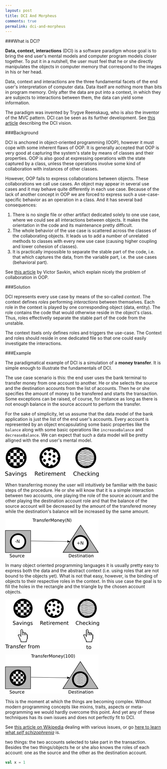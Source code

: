 ```yaml
---
layout: post
title: DCI And Morpheus
comments: true
permalink: dci-and-morpheus
---
```


###What is DCI?

**Data, context, interactions** (DCI) is a software paradigm whose goal is to bring the end user's mental models and computer program models closer together. To put it in a nutshell, the user must feel that he or she directly manipulates the objects in computer memory that correspond to the images in his or her head.

Data, context and interactions are the three fundamental facets of the end user's interpretation of computer data. Data itself are nothing more than bits in program memory. Only after the data are put into a context, in which they are subjects to interactions between them, the data can yield some information.

The paradigm was invented by Trygve Reenskaug, who is also the inventor of the MVC pattern. DCI can be seen as its further development. See [this article](http://www.artima.com/articles/dci_vision.html) describing the DCI vision.


###Background

DCI is anchored in object-oriented programming (OOP), however it must cope with some inherent flaws of OOP. It is generally accepted that OOP is very good at capturing the system's state by means of classes and their properties. OOP is also good at expressing operations with the state captured by a class, unless these operations involve some kind of collaboration with instances of other classes.

However, OOP fails to express collaborations between objects. These collaborations we call use cases. An object may appear in several use cases and it may behave quite differently in each use case. Because of the lack of another concept in OOP we are forced to express such a use-case-specific behavior as an operation in a class. And it has several bad consequences:
   1. There is no single file or other artifact dedicated solely to one use case, where we could see all interactions between objects. It makes the orientation in the code and its maintenance pretty difficult.
   2. The whole behavior of the use case is scattered across the classes of the collaborating objects. It leads us to add a number of unrelated methods to classes with every new use case (causing higher coupling and lower cohesion of classes).
   3. It is practically impossible to separate the stable part of the code, i.e. that which captures the data, from the variable part, i.e. the use cases (behavioral part).

See [this article](http://www.sitepoint.com/dci-the-evolution-of-the-object-oriented-paradigm/) by Victor Savkin, which explain nicely the problem of collaboration in OOP.

###Solution

DCI represents every use case by means of the so-called *context*. The context defines *roles* performing *interactions* between themselves. Each role in the context is played by one corresponding object (data, entity). The role contains the code that would otherwise reside in the object's class. Thus, roles effectivelly separate the stable part of the code from the unstable.

The context itsels only defines roles and triggers the use-case. The Context and roles should reside in one dedicated file so that one could easily investigate the interactions.

###Example

The paradigmatical example of DCI is a simulation of a **money transfer**. It is simple enough to illustrate the fundamentals of DCI.

The use case scenario is this: the end user uses the bank terminal to transfer money from one account to another. He or she selects the source and the destination accounts from the list of accounts. Then he or she specifies the amount of money to be transfered and starts the transaction. Some exceptions can be raised, of course, for instance as long as there is not enough balance in the source account to perform the transfer.

For the sake of simplicity, let us assume that the data model of the bank application is just the list of the end user's accounts. Every account is represented by an object encapsulating some basic properties like the `balance` along with some basic operations like `increaseBalance` and `decreaseBalance`. We can expect that such a data model will be pretty alligned with the end user's mental model.

![Bank Accounts](https://raw.githubusercontent.com/zslajchrt/morpheus/master/src/main/doc/pict/dci-transfer-money-4.png "Bank Accounts")

When transferring money the user will intuitively be familiar with the basic steps of the procedure. He or she will know that it is a simple interaction between two accounts, one playing the role of the source account and the other playing the destination account role and that the balance of the source account will be decreased by the amount of the transfered money while the destination's balance will be increased by the same amount.

![Transfer Money Use-Case](https://raw.githubusercontent.com/zslajchrt/morpheus/master/src/main/doc/pict/dci-transfer-money-1.png "Transfer Money Use-Case")

In many object oriented programming languages it is usually pretty easy to express both the data and the abstract context (i.e. using roles that are not bound to the objects yet). What is not that easy, however, is the binding of objects to their respective roles in the context. In this use case the goal is to fill the holes in the rectangle and the triangle by the chosen account objects.

![Chosen Bank Accounts](https://raw.githubusercontent.com/zslajchrt/morpheus/master/src/main/doc/pict/dci-transfer-money-2.png "Chosen Bank Accounts")

![Money Transfer](https://raw.githubusercontent.com/zslajchrt/morpheus/master/src/main/doc/pict/dci-transfer-money-3.png "Money Transfer")

This is the moment at which the things are becoming complex. Without modern programming concepts like mixins, traits, aspects or meta-programming we would hardly overcome this point. And yet any of these techniques has its own issues and does not perfectly fit to DCI.

See [this article on Wikipedia](https://en.wikipedia.org/wiki/Data,_context_and_interaction) dealing with various issues, or go [here to learn what *self schizophrenia*](https://en.wikipedia.org/wiki/Schizophrenia_(object-oriented_programming)) is.


two things: the two accounts selected to take part in the transaction. Besides the two things/objects he or she also knows the roles of each account: one as the source and the other as the destination account.



```scala
val x = 1
```
